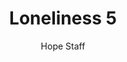 ---
image: /assets/img/kl/kl_loneliness_5.png
title: Loneliness 5
number: 5
categories:
  - Meditations
  - Life
  - Loneliness
author: Hope Staff
notes: Loneliness 5
embed: >-
  <iframe style="border-radius:12px" src="https://open.spotify.com/embed/episode/2bDMBGmdSqcT3JX84gynpX?utm_source=generator" width="100%" height="352" frameBorder="0" allowfullscreen="" allow="autoplay; clipboard-write; encrypted-media; fullscreen; picture-in-picture" loading="lazy"></iframe>
transcript: >-
  SOME LINES OF TEXT START HERE
---